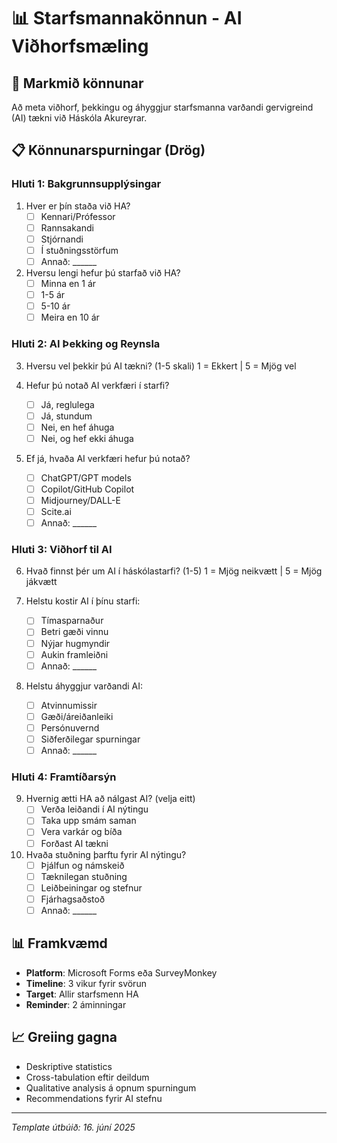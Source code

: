 # 📊 Starfsmannakönnun - AI Viðhorfsmæling

## 🎯 Markmið könnunar
Að meta viðhorf, þekkingu og áhyggjur starfsmanna varðandi gervigreind (AI) tækni við Háskóla Akureyrar.

## 📋 Könnunarspurningar (Drög)

### Hluti 1: Bakgrunnsupplýsingar
1. Hver er þín staða við HA?
   - [ ] Kennari/Prófessor
   - [ ] Rannsakandi
   - [ ] Stjórnandi
   - [ ] Í stuðningsstörfum
   - [ ] Annað: ______

2. Hversu lengi hefur þú starfað við HA?
   - [ ] Minna en 1 ár
   - [ ] 1-5 ár
   - [ ] 5-10 ár
   - [ ] Meira en 10 ár

### Hluti 2: AI Þekking og Reynsla
3. Hversu vel þekkir þú AI tækni? (1-5 skali)
   1 = Ekkert  |  5 = Mjög vel

4. Hefur þú notað AI verkfæri í starfi?
   - [ ] Já, reglulega
   - [ ] Já, stundum
   - [ ] Nei, en hef áhuga
   - [ ] Nei, og hef ekki áhuga

5. Ef já, hvaða AI verkfæri hefur þú notað?
   - [ ] ChatGPT/GPT models
   - [ ] Copilot/GitHub Copilot
   - [ ] Midjourney/DALL-E
   - [ ] Scite.ai
   - [ ] Annað: ______

### Hluti 3: Viðhorf til AI
6. Hvað finnst þér um AI í háskólastarfi? (1-5)
   1 = Mjög neikvætt  |  5 = Mjög jákvætt

7. Helstu kostir AI í þínu starfi:
   - [ ] Tímasparnaður
   - [ ] Betri gæði vinnu
   - [ ] Nýjar hugmyndir
   - [ ] Aukin framleiðni
   - [ ] Annað: ______

8. Helstu áhyggjur varðandi AI:
   - [ ] Atvinnumissir
   - [ ] Gæði/áreiðanleiki
   - [ ] Persónuvernd
   - [ ] Siðferðilegar spurningar
   - [ ] Annað: ______

### Hluti 4: Framtíðarsýn
9. Hvernig ætti HA að nálgast AI? (velja eitt)
   - [ ] Verða leiðandi í AI nýtingu
   - [ ] Taka upp smám saman
   - [ ] Vera varkár og bíða
   - [ ] Forðast AI tækni

10. Hvaða stuðning þarftu fyrir AI nýtingu?
    - [ ] Þjálfun og námskeið
    - [ ] Tæknilegan stuðning
    - [ ] Leiðbeiningar og stefnur
    - [ ] Fjárhagsaðstoð
    - [ ] Annað: ______

## 📊 Framkvæmd
- **Platform**: Microsoft Forms eða SurveyMonkey
- **Timeline**: 3 vikur fyrir svörun
- **Target**: Allir starfsmenn HA
- **Reminder**: 2 áminningar

## 📈 Greiing gagna
- Deskriptive statistics
- Cross-tabulation eftir deildum
- Qualitative analysis á opnum spurningum
- Recommendations fyrir AI stefnu

---
*Template útbúið: 16. júní 2025*
